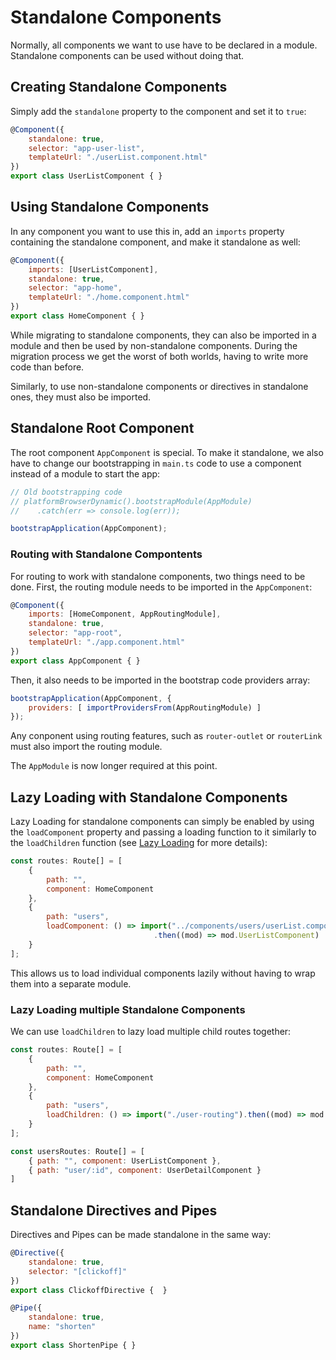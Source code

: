 # Standalone Components
Normally, all components we want to use have to be declared in a module. Standalone components can be used without doing that.

## Creating Standalone Components
Simply add the `standalone` property to the component and set it to `true`:
```js
@Component({
    standalone: true,
    selector: "app-user-list",
    templateUrl: "./userList.component.html"
})
export class UserListComponent { }
```

## Using Standalone Components
In any component you want to use this in, add an `imports` property containing the standalone component, and make it standalone as well:
```js
@Component({
    imports: [UserListComponent],
    standalone: true,
    selector: "app-home",
    templateUrl: "./home.component.html"
})
export class HomeComponent { }
```

While migrating to standalone components, they can also be imported in a module and then be used by non-standalone components. During the migration process we get the worst of both worlds, having to write more code than before.

Similarly, to use non-standalone components or directives in standalone ones, they must also be imported.

## Standalone Root Component
The root component `AppComponent` is special. To make it standalone, we also have to change our bootstrapping in `main.ts` code to  use a component instead of a module to start the app:
```js
// Old bootstrapping code
// platformBrowserDynamic().bootstrapModule(AppModule)
//    .catch(err => console.log(err));

bootstrapApplication(AppComponent);
```

### Routing with Standalone Compontents
For routing to work with standalone components, two things need to be done.
First, the routing module needs to be imported in the `AppComponent`:
```js
@Component({
    imports: [HomeComponent, AppRoutingModule],
    standalone: true,
    selector: "app-root",
    templateUrl: "./app.component.html"
})
export class AppComponent { }
```
Then, it also needs to be imported in the bootstrap code providers array:
```js
bootstrapApplication(AppComponent, {
    providers: [ importProvidersFrom(AppRoutingModule) ]
});
```

Any conponent using routing features, such as `router-outlet` or `routerLink` must also import the routing module.

The `AppModule` is now longer required at this point.

## Lazy Loading with Standalone Components
Lazy Loading for standalone components can simply be enabled by using the `loadComponent` property and passing a loading function to it similarly to the `loadChildren` function (see [Lazy Loading](./modules.md#lazy-loading) for more details):
```js
const routes: Route[] = [
    { 
        path: "", 
        component: HomeComponent
    },
    { 
        path: "users",  
        loadComponent: () => import("../components/users/userList.component")
                                .then((mod) => mod.UserListComponent)
    }
];
```
This allows us to load individual components lazily without having to wrap them into a separate module.

### Lazy Loading multiple Standalone Components
We can use `loadChildren` to lazy load multiple child routes together:
```js
const routes: Route[] = [
    { 
        path: "", 
        component: HomeComponent
    },
    { 
        path: "users",  
        loadChildren: () => import("./user-routing").then((mod) => mod.userRoutes)
    }
];
```
```js
const usersRoutes: Route[] = [
    { path: "", component: UserListComponent },
    { path: "user/:id", component: UserDetailComponent }
]
```

## Standalone Directives and Pipes
Directives and Pipes can be made standalone in the same way:
```js
@Directive({
    standalone: true,
    selector: "[clickoff]"
}) 
export class ClickoffDirective {  }
```
```js
@Pipe({
    standalone: true,
    name: "shorten"
})
export class ShortenPipe { }
```
